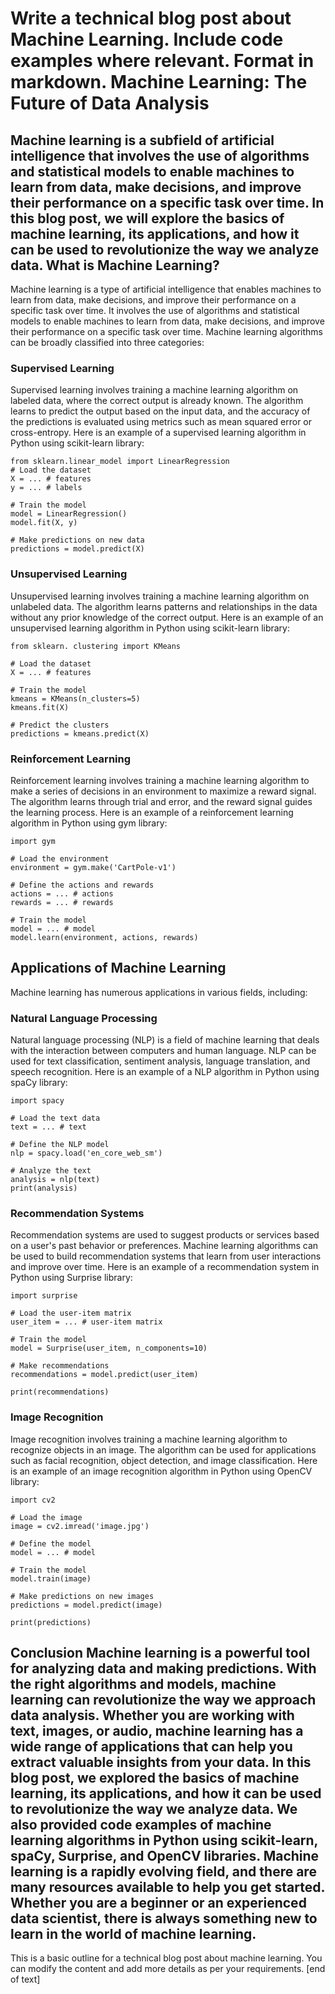  Write a technical blog post about Machine Learning. Include code examples where relevant. Format in markdown.
Machine Learning: The Future of Data Analysis
=============================================

Machine learning is a subfield of artificial intelligence that involves the use of algorithms and statistical models to enable machines to learn from data, make decisions, and improve their performance on a specific task over time. In this blog post, we will explore the basics of machine learning, its applications, and how it can be used to revolutionize the way we analyze data.
What is Machine Learning?
------------------

Machine learning is a type of artificial intelligence that enables machines to learn from data, make decisions, and improve their performance on a specific task over time. It involves the use of algorithms and statistical models to enable machines to learn from data, make decisions, and improve their performance on a specific task over time.
Machine learning algorithms can be broadly classified into three categories:

### Supervised Learning

Supervised learning involves training a machine learning algorithm on labeled data, where the correct output is already known. The algorithm learns to predict the output based on the input data, and the accuracy of the predictions is evaluated using metrics such as mean squared error or cross-entropy.
Here is an example of a supervised learning algorithm in Python using scikit-learn library:
```
from sklearn.linear_model import LinearRegression
# Load the dataset
X = ... # features
y = ... # labels

# Train the model
model = LinearRegression()
model.fit(X, y)

# Make predictions on new data
predictions = model.predict(X)
```
### Unsupervised Learning

Unsupervised learning involves training a machine learning algorithm on unlabeled data. The algorithm learns patterns and relationships in the data without any prior knowledge of the correct output.
Here is an example of an unsupervised learning algorithm in Python using scikit-learn library:
```
from sklearn. clustering import KMeans

# Load the dataset
X = ... # features

# Train the model
kmeans = KMeans(n_clusters=5)
kmeans.fit(X)

# Predict the clusters
predictions = kmeans.predict(X)
```
### Reinforcement Learning

Reinforcement learning involves training a machine learning algorithm to make a series of decisions in an environment to maximize a reward signal. The algorithm learns through trial and error, and the reward signal guides the learning process.
Here is an example of a reinforcement learning algorithm in Python using gym library:
```
import gym

# Load the environment
environment = gym.make('CartPole-v1')

# Define the actions and rewards
actions = ... # actions
rewards = ... # rewards

# Train the model
model = ... # model
model.learn(environment, actions, rewards)
```
Applications of Machine Learning
------------------

Machine learning has numerous applications in various fields, including:

### Natural Language Processing

Natural language processing (NLP) is a field of machine learning that deals with the interaction between computers and human language. NLP can be used for text classification, sentiment analysis, language translation, and speech recognition.
Here is an example of a NLP algorithm in Python using spaCy library:
```
import spacy

# Load the text data
text = ... # text

# Define the NLP model
nlp = spacy.load('en_core_web_sm')

# Analyze the text
analysis = nlp(text)
print(analysis)
```
### Recommendation Systems

Recommendation systems are used to suggest products or services based on a user's past behavior or preferences. Machine learning algorithms can be used to build recommendation systems that learn from user interactions and improve over time.
Here is an example of a recommendation system in Python using Surprise library:
```
import surprise

# Load the user-item matrix
user_item = ... # user-item matrix

# Train the model
model = Surprise(user_item, n_components=10)

# Make recommendations
recommendations = model.predict(user_item)

print(recommendations)
```
### Image Recognition

Image recognition involves training a machine learning algorithm to recognize objects in an image. The algorithm can be used for applications such as facial recognition, object detection, and image classification.
Here is an example of an image recognition algorithm in Python using OpenCV library:
```
import cv2

# Load the image
image = cv2.imread('image.jpg')

# Define the model
model = ... # model

# Train the model
model.train(image)

# Make predictions on new images
predictions = model.predict(image)

print(predictions)
```
Conclusion
Machine learning is a powerful tool for analyzing data and making predictions. With the right algorithms and models, machine learning can revolutionize the way we approach data analysis. Whether you are working with text, images, or audio, machine learning has a wide range of applications that can help you extract valuable insights from your data.
In this blog post, we explored the basics of machine learning, its applications, and how it can be used to revolutionize the way we analyze data. We also provided code examples of machine learning algorithms in Python using scikit-learn, spaCy, Surprise, and OpenCV libraries.
Machine learning is a rapidly evolving field, and there are many resources available to help you get started. Whether you are a beginner or an experienced data scientist, there is always something new to learn in the world of machine learning.
---

This is a basic outline for a technical blog post about machine learning. You can modify the content and add more details as per your requirements. [end of text]


